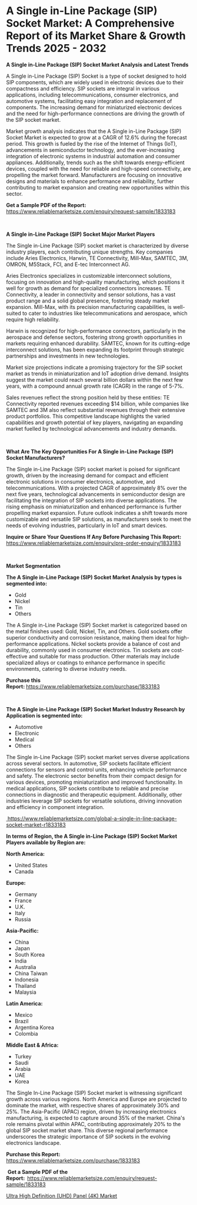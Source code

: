 <p><h1>A Single in-Line Package (SIP) Socket Market: A Comprehensive Report of its Market Share & Growth Trends 2025 - 2032</h1></p><p><strong>A Single in-Line Package (SIP) Socket Market Analysis and Latest Trends</strong></p>
<p><p>A Single in-Line Package (SIP) Socket is a type of socket designed to hold SIP components, which are widely used in electronic devices due to their compactness and efficiency. SIP sockets are integral in various applications, including telecommunications, consumer electronics, and automotive systems, facilitating easy integration and replacement of components. The increasing demand for miniaturized electronic devices and the need for high-performance connections are driving the growth of the SIP socket market.</p><p>Market growth analysis indicates that the A Single in-Line Package (SIP) Socket Market is expected to grow at a CAGR of 12.6% during the forecast period. This growth is fueled by the rise of the Internet of Things (IoT), advancements in semiconductor technology, and the ever-increasing integration of electronic systems in industrial automation and consumer appliances. Additionally, trends such as the shift towards energy-efficient devices, coupled with the need for reliable and high-speed connectivity, are propelling the market forward. Manufacturers are focusing on innovative designs and materials to enhance performance and reliability, further contributing to market expansion and creating new opportunities within this sector.</p></p>
<p><strong>Get a Sample PDF of the Report:&nbsp;</strong> <a href="https://www.reliablemarketsize.com/enquiry/request-sample/1833183?utm_campaign=2212&utm_medium=2&utm_source=Github&utm_content=ia&utm_term=13022025&utm_id=a-single-in-line-package-sip-socket">https://www.reliablemarketsize.com/enquiry/request-sample/1833183</a></p>
<p>&nbsp;</p>
<p><strong>A Single in-Line Package (SIP) Socket Major Market Players</strong></p>
<p><p>The Single in-Line Package (SIP) socket market is characterized by diverse industry players, each contributing unique strengths. Key companies include Aries Electronics, Harwin, TE Connectivity, Mill-Max, SAMTEC, 3M, OMRON, M5Stack, FCI, and E-tec Interconnect AG. </p><p>Aries Electronics specializes in customizable interconnect solutions, focusing on innovation and high-quality manufacturing, which positions it well for growth as demand for specialized connectors increases. TE Connectivity, a leader in connectivity and sensor solutions, has a vast product range and a solid global presence, fostering steady market expansion. Mill-Max, with its precision manufacturing capabilities, is well-suited to cater to industries like telecommunications and aerospace, which require high reliability.</p><p>Harwin is recognized for high-performance connectors, particularly in the aerospace and defense sectors, fostering strong growth opportunities in markets requiring enhanced durability. SAMTEC, known for its cutting-edge interconnect solutions, has been expanding its footprint through strategic partnerships and investments in new technologies.</p><p>Market size projections indicate a promising trajectory for the SIP socket market as trends in miniaturization and IoT adoption drive demand. Insights suggest the market could reach several billion dollars within the next few years, with a compound annual growth rate (CAGR) in the range of 5-7%. </p><p>Sales revenues reflect the strong position held by these entities: TE Connectivity reported revenues exceeding $14 billion, while companies like SAMTEC and 3M also reflect substantial revenues through their extensive product portfolios. This competitive landscape highlights the varied capabilities and growth potential of key players, navigating an expanding market fuelled by technological advancements and industry demands.</p></p>
<p>&nbsp;</p>
<p><strong>What Are The Key Opportunities For A Single in-Line Package (SIP) Socket Manufacturers?</strong></p>
<p><p>The Single in-Line Package (SIP) socket market is poised for significant growth, driven by the increasing demand for compact and efficient electronic solutions in consumer electronics, automotive, and telecommunications. With a projected CAGR of approximately 8% over the next five years, technological advancements in semiconductor design are facilitating the integration of SIP sockets into diverse applications. The rising emphasis on miniaturization and enhanced performance is further propelling market expansion. Future outlook indicates a shift towards more customizable and versatile SIP solutions, as manufacturers seek to meet the needs of evolving industries, particularly in IoT and smart devices.</p></p>
<p><strong>Inquire or Share Your Questions If Any Before Purchasing This Report:</strong> <a href="https://www.reliablemarketsize.com/enquiry/pre-order-enquiry/1833183?utm_campaign=2212&utm_medium=2&utm_source=Github&utm_content=ia&utm_term=13022025&utm_id=a-single-in-line-package-sip-socket">https://www.reliablemarketsize.com/enquiry/pre-order-enquiry/1833183</a></p>
<p>&nbsp;</p>
<p><strong>Market Segmentation</strong></p>
<p><strong>The A Single in-Line Package (SIP) Socket Market Analysis by types is segmented into:</strong></p>
<p><ul><li>Gold</li><li>Nickel</li><li>Tin</li><li>Others</li></ul></p>
<p><p>The A Single in-Line Package (SIP) Socket market is categorized based on the metal finishes used: Gold, Nickel, Tin, and Others. Gold sockets offer superior conductivity and corrosion resistance, making them ideal for high-performance applications. Nickel sockets provide a balance of cost and durability, commonly used in consumer electronics. Tin sockets are cost-effective and suitable for mass production. Other materials may include specialized alloys or coatings to enhance performance in specific environments, catering to diverse industry needs.</p></p>
<p><strong>Purchase this Report:&nbsp;</strong><a href="https://www.reliablemarketsize.com/purchase/1833183?utm_campaign=2212&utm_medium=2&utm_source=Github&utm_content=ia&utm_term=13022025&utm_id=a-single-in-line-package-sip-socket">https://www.reliablemarketsize.com/purchase/1833183</a></p>
<p>&nbsp;</p>
<p><strong>The A Single in-Line Package (SIP) Socket Market Industry Research by Application is segmented into:</strong></p>
<p><ul><li>Automotive</li><li>Electronic</li><li>Medical</li><li>Others</li></ul></p>
<p><p>The Single in-Line Package (SIP) socket market serves diverse applications across several sectors. In automotive, SIP sockets facilitate efficient connections for sensors and control units, enhancing vehicle performance and safety. The electronic sector benefits from their compact design for various devices, promoting miniaturization and improved functionality. In medical applications, SIP sockets contribute to reliable and precise connections in diagnostic and therapeutic equipment. Additionally, other industries leverage SIP sockets for versatile solutions, driving innovation and efficiency in component integration.</p></p>
<p><a href="https://www.reliablemarketsize.com/global-a-single-in-line-package-socket-market-r1833183?utm_campaign=2212&utm_medium=2&utm_source=Github&utm_content=ia&utm_term=13022025&utm_id=a-single-in-line-package-sip-socket">&nbsp;https://www.reliablemarketsize.com/global-a-single-in-line-package-socket-market-r1833183</a></p>
<p><strong>In terms of Region, the A Single in-Line Package (SIP) Socket Market Players available by Region are:</strong></p>
<p>
    <p> <strong> North America: </strong>
        <ul>
            <li>United States</li>
            <li>Canada</li>
        </ul>
        </p> 
    <p> <strong> Europe: </strong>
        <ul>
            <li>Germany</li>
            <li>France</li>
            <li>U.K.</li>
            <li>Italy</li>
            <li>Russia</li>
        </ul>
        </p> 
    <p> <strong> Asia-Pacific: </strong>
        <ul>
            <li>China</li>
            <li>Japan</li>
            <li>South Korea</li>
            <li>India</li>
            <li>Australia</li>
            <li>China Taiwan</li>
            <li>Indonesia</li>
            <li>Thailand</li>
            <li>Malaysia</li>
        </ul>
        </p> 
    <p> <strong> Latin America: </strong>
        <ul>
            <li>Mexico</li>
            <li>Brazil</li>
            <li>Argentina Korea</li>
            <li>Colombia</li>
        </ul>
        </p> 
    <p> <strong> Middle East & Africa: </strong>
        <ul>
            <li>Turkey</li>
            <li>Saudi</li>
            <li>Arabia</li>
            <li>UAE</li>
            <li>Korea</li>
        </ul>
    </p>
    </p>
<p><p>The Single In-Line Package (SIP) Socket market is witnessing significant growth across various regions. North America and Europe are projected to dominate the market, with respective shares of approximately 30% and 25%. The Asia-Pacific (APAC) region, driven by increasing electronics manufacturing, is expected to capture around 35% of the market. China's role remains pivotal within APAC, contributing approximately 20% to the global SIP socket market share. This diverse regional performance underscores the strategic importance of SIP sockets in the evolving electronics landscape.</p></p>
<p><strong>Purchase this Report: </strong><a href="https://www.reliablemarketsize.com/purchase/1833183?utm_campaign=2212&utm_medium=2&utm_source=Github&utm_content=ia&utm_term=13022025&utm_id=a-single-in-line-package-sip-socket">https://www.reliablemarketsize.com/purchase/1833183</a></p>
<p>&nbsp;<strong>Get a Sample PDF of the Report:&nbsp;&nbsp;</strong><a href="https://www.reliablemarketsize.com/enquiry/request-sample/1833183?utm_campaign=2212&utm_medium=2&utm_source=Github&utm_content=ia&utm_term=13022025&utm_id=a-single-in-line-package-sip-socket">https://www.reliablemarketsize.com/enquiry/request-sample/1833183</a></p>
<p><strong></strong></p>
<p><p><a href="https://github.com/gullattedenna/Market-Research-Report-List-1/blob/main/ultra-high-definition-uhd-panel-4k-market.md?utm_campaign=2212&utm_medium=2&utm_source=Github&utm_content=ia&utm_term=13022025&utm_id=a-single-in-line-package-sip-socket">Ultra High Definition (UHD) Panel (4K) Market</a></p></p>